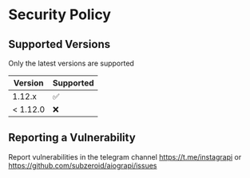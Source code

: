 # Security Policy

## Supported Versions

Only the latest versions are supported

| Version    | Supported          |
| ---------- | ------------------ |
| 1.12.x     | :white_check_mark: |
| < 1.12.0   | :x:                |

## Reporting a Vulnerability

Report vulnerabilities in the telegram channel https://t.me/instagrapi or https://github.com/subzeroid/aiograpi/issues
